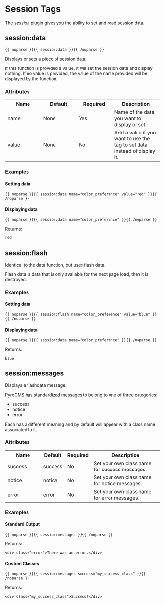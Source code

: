 # Session Tags

The _session_ plugin gives you the ability to set and read session data.

## session:data

	{{ noparse }}{{ session:data }}{{ /noparse }}
	
Displays or sets a piece of session data.

If this function is provided a value, it will set the session data and display nothing. If no value is provided, the value of the name provided will be displayed by the function.

### Attributes

<table cellpadding="0" cellspacing="0">
	<tbody>
		<tr>
			<th>Name</th>
			<th>Default</th>
			<th>Required</th>
			<th>Description</th>
		</tr>
		<tr>
			<td width="100">name</td>
			<td width="100">None</td>
			<td width="100">Yes</td>
			<td>Name of the data you want to display or set.</td>
		</tr>
		<tr>
			<td width="100">value</td>
			<td width="100">None</td>
			<td width="100">No</td>
			<td>Add a value if you want to use the tag to set data instead of display it.</td>
		</tr>
	</tbody>
</table>

### Examples

#### Setting data

	{{ noparse }}{{ session:data name="color_preference" value="red" }}{{ /noparse }}

#### Displaying data

	{{ noparse }}{{ session:data name="color_preference" }}{{ /noparse }}

Returns:

	red
	
## session:flash	

Identical to the data function, but uses flash data.

Flash data is data that is only available for the next page load, then it is destroyed.

### Examples

#### Setting data

	{{ noparse }}{{ session:flash name="color_preference" value="blue" }}{{ /noparse }}

#### Displaying data

	{{ noparse }}{{ session:data name="color_preference" }}{{ /noparse }}

Returns:

	blue

## session:messages

Displays a flashdata message.

PyroCMS has standardized messages to belong to one of three categories:

* success
* notice
* error

Each has a different meaning and by default will appear with a class name associated to it.

### Attributes

<table cellpadding="0" cellspacing="0">
	<tbody>
		<tr>
			<th>Name</th>
			<th>Default</th>
			<th>Required</th>
			<th>Description</th>
		</tr>
		<tr>
			<td width="100">success</td>
			<td>success</td>
			<td>No</td>
			<td>Set your own class name for success messages.</td>
		</tr>
		<tr>
			<td width="100">notice</td>
			<td>notice</td>
			<td>No</td>
			<td>Set your own class name for notice messages.</td>
		</tr>
		<tr>
			<td width="100">error</td>
			<td>error</td>
			<td>No</td>
			<td>Set your own class name for error messages.</td>
		</tr>
	</tbody>
</table>

### Examples

#### Standard Output

	{{ noparse }}{{ session:messages }}{{ /noparse }}

Returns:

	<div class="error">There was an error.</div>

#### Custom Classes

	{{ noparse }}{{ session:messages success="my_success_class" }}{{ /noparse }}

Returns: 
	
	<div class="my_success_class">Success!</div>